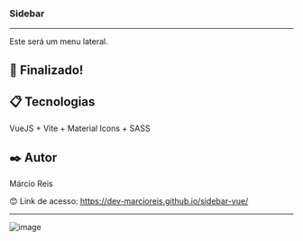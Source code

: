 ### Sidebar

---

Este será um menu lateral.

## 🚀 Finalizado!

## 📋 Tecnologias
VueJS + Vite + Material Icons + SASS

## ✒️ Autor
Márcio Reis

😊 Link de acesso: https://dev-marcioreis.github.io/sidebar-vue/

---
![image](https://github.com/dev-marcioreis/sidebar-vue/assets/122680054/00d8fa77-7e83-4462-8132-3da668ea906f)

